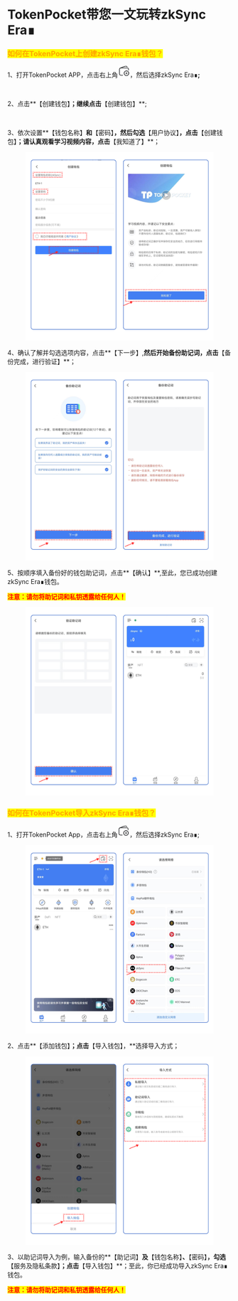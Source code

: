 # TokenPocket带您一文玩转zkSync Era∎

### <mark style="color:orange;">如何在TokenPocket上创建zkSync Era∎钱包？</mark>

1、打开TokenPocket APP，点击右上角![](<../../.gitbook/assets/image (5) (3).png>)，然后选择zkSync Era∎**;**

<figure><img src="../../.gitbook/assets/d126358051b802a20a4311037f8143fb_spaces%2F-MMF2k4MCaxErpZyah2d%2Fuploads%2FUn1gogvI6umlOYppLS8I%2Fcn1_alt=media&#x26;token=eb22e882-0827-485a-93d7-f3e30fdb2b5e.png" alt=""><figcaption></figcaption></figure>

2、点击**【创建钱包】**；继续点击**【创建钱包】**;

<figure><img src="https://files.gitbook.com/v0/b/gitbook-x-prod.appspot.com/o/spaces%2F-MMF2k4MCaxErpZyah2d%2Fuploads%2FE8lVTpSW4BiOjqLXU2u0%2Fimage.png?alt=media&#x26;token=df396f04-121d-4b1f-b006-dc2211f9c67b" alt=""><figcaption></figcaption></figure>

3、依次设置**【钱包名称】**和**【密码】**，然后勾选**【用户协议】**，点击**【创建钱包】**；请认真观看学习视频内容，点击**【我知道了】**；

<figure><img src="../../.gitbook/assets/cn 2 (1).png" alt=""><figcaption></figcaption></figure>

4、确认了解并勾选选项内容，点击**【下一步】,**然后开始备份助记词，点击**【备份完成，进行验证】**；

<figure><img src="../../.gitbook/assets/image (9).png" alt=""><figcaption></figcaption></figure>

5、按顺序填入备份好的钱包助记词，点击**【确认】**,至此，您已成功创建zkSync Era∎钱包。

<mark style="color:red;">**注意：请勿将助记词和私钥透露给任何人！**</mark>

<figure><img src="../../.gitbook/assets/cn 3 (1).png" alt=""><figcaption></figcaption></figure>

### <mark style="color:orange;">**如何在TokenPocket导入**</mark><mark style="color:orange;">zkSync Era∎</mark><mark style="color:orange;">**钱包？**</mark>

1、打开TokenPocket App，点击右上角![](<../../.gitbook/assets/image (3).png>)，然后选择zkSync Era∎;

<figure><img src="../../.gitbook/assets/cn1 (2).png" alt=""><figcaption></figcaption></figure>

2、点击**【添加钱包】**；点击**【导入钱包】，**选择导入方式；

<figure><img src="../../.gitbook/assets/image (1) (1) (3).png" alt=""><figcaption></figcaption></figure>

3、以助记词导入为例，输入备份的**【助记词】**及**【钱包名称】**、**【密码】**，勾选**【服务及隐私条款】**；点击**【导入钱包】**；至此，你已经成功导入zkSync Era∎钱包。

<mark style="color:red;">**注意：请勿将助记词和私钥透露给任何人！**</mark>

<figure><img src="https://files.gitbook.com/v0/b/gitbook-x-prod.appspot.com/o/spaces%2FZCSGxZxDUFXGuknjRHbB%2Fuploads%2FBqFmNciR6t4JpMDcF1CO%2F%E4%B8%AD.png?alt=media&#x26;token=9c50d097-5727-4c39-aa86-75783ae2d218" alt=""><figcaption></figcaption></figure>
